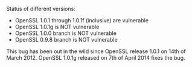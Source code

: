 
Status of different versions:

- OpenSSL 1.0.1 through 1.0.1f (inclusive) are vulnerable
- OpenSSL 1.0.1g is NOT vulnerable
- OpenSSL 1.0.0 branch is NOT vulnerable
- OpenSSL 0.9.8 branch is NOT vulnerable

This bug has been out in the wild since OpenSSL release 1.0.1 on 14th of March 2012.
OpenSSL 1.0.1g released on 7th of April 2014 fixes the bug.